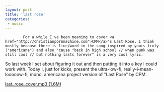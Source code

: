 ```yaml
---
layout: post
title: 'last rose'
categories:
 - music
---
```



			For a while I've been meaning to cover <a href="http://christianpornmachine.com">CPM</a>'s Last Rose. I think mostly because there is line/word in the song inspired by yours truly ("americana") and also 'cause "back in high school // when punk was still cool // but nothing lasts forever" is a very cool lyric.



So last week I set about figuring it out and then putting it into a key I could work with. Today I, just for kicks, present the ultra-low-fi, really-i-mean-looooow-fi, mono, americana project version of "Last Rose" by CPM:



<a href="media/last_rose_cover.mp3">last_rose_cover.mp3 (1.6M)</a>
		


			
		